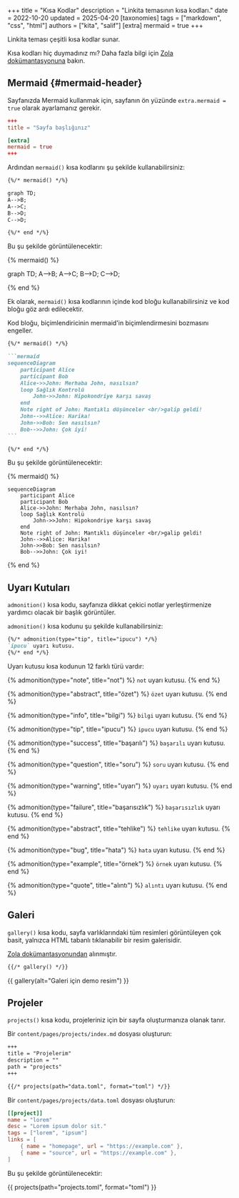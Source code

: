 +++
title = "Kısa Kodlar"
description = "Linkita temasının kısa kodları."
date = 2022-10-20
updated = 2025-04-20
[taxonomies]
tags = ["markdown", "css", "html"]
authors = ["kita", "salif"]
[extra]
mermaid = true
+++

Linkita teması çeşitli kısa kodlar sunar.

Kısa kodları hiç duymadınız mı? Daha fazla bilgi için [Zola dokümantasyonuna](https://www.getzola.org/documentation/content/shortcodes/) bakın.

## Mermaid {#mermaid-header}

Sayfanızda Mermaid kullanmak için, sayfanın ön yüzünde `extra.mermaid = true` olarak ayarlamanız gerekir.

```toml
+++
title = "Sayfa başlığınız"

[extra]
mermaid = true
+++
```

Ardından `mermaid()` kısa kodlarını şu şekilde kullanabilirsiniz:

```markdown
{%/* mermaid() */%}

graph TD;
A-->B;
A-->C;
B-->D;
C-->D;

{%/* end */%}
```

Bu şu şekilde görüntülenecektir:

{% mermaid() %}

graph TD;
A-->B;
A-->C;
B-->D;
C-->D;

{% end %}

Ek olarak, `mermaid()` kısa kodlarının içinde kod bloğu kullanabilirsiniz ve kod bloğu göz ardı edilecektir.

Kod bloğu, biçimlendiricinin mermaid'in biçimlendirmesini bozmasını engeller.

````markdown
{%/* mermaid() */%}

```mermaid
sequenceDiagram
    participant Alice
    participant Bob
    Alice->>John: Merhaba John, nasılsın?
    loop Sağlık Kontrolü
        John->>John: Hipokondriye karşı savaş
    end
    Note right of John: Mantıklı düşünceler <br/>galip geldi!
    John-->>Alice: Harika!
    John->>Bob: Sen nasılsın?
    Bob-->>John: Çok iyi!
```

{%/* end */%}
````

Bu şu şekilde görüntülenecektir:

{% mermaid() %}

```mermaid
sequenceDiagram
    participant Alice
    participant Bob
    Alice->>John: Merhaba John, nasılsın?
    loop Sağlık Kontrolü
        John->>John: Hipokondriye karşı savaş
    end
    Note right of John: Mantıklı düşünceler <br/>galip geldi!
    John-->>Alice: Harika!
    John->>Bob: Sen nasılsın?
    Bob-->>John: Çok iyi!
```

{% end %}

## Uyarı Kutuları

`admonition()` kısa kodu, sayfanıza dikkat çekici notlar yerleştirmenize yardımcı olacak bir başlık görüntüler.

`admonition()` kısa kodunu şu şekilde kullanabilirsiniz:

```markdown
{%/* admonition(type="tip", title="ipucu") */%}
`ipucu` uyarı kutusu.
{%/* end */%}
```

Uyarı kutusu kısa kodunun 12 farklı türü vardır:

{% admonition(type="note", title="not") %}
`not` uyarı kutusu.
{% end %}

{% admonition(type="abstract", title="özet") %}
`özet` uyarı kutusu.
{% end %}

{% admonition(type="info", title="bilgi") %}
`bilgi` uyarı kutusu.
{% end %}

{% admonition(type="tip", title="ipucu") %}
`ipucu` uyarı kutusu.
{% end %}

{% admonition(type="success", title="başarılı") %}
`başarılı` uyarı kutusu.
{% end %}

{% admonition(type="question", title="soru") %}
`soru` uyarı kutusu.
{% end %}

{% admonition(type="warning", title="uyarı") %}
`uyarı` uyarı kutusu.
{% end %}

{% admonition(type="failure", title="başarısızlık") %}
`başarısızlık` uyarı kutusu.
{% end %}

{% admonition(type="abstract", title="tehlike") %}
`tehlike` uyarı kutusu.
{% end %}

{% admonition(type="bug", title="hata") %}
`hata` uyarı kutusu.
{% end %}

{% admonition(type="example", title="örnek") %}
`örnek` uyarı kutusu.
{% end %}

{% admonition(type="quote", title="alıntı") %}
`alıntı` uyarı kutusu.
{% end %}

## Galeri

`gallery()` kısa kodu, sayfa varlıklarındaki tüm resimleri görüntüleyen çok basit, yalnızca HTML tabanlı tıklanabilir bir resim galerisidir.

[Zola dokümantasyonundan](https://www.getzola.org/documentation/content/image-processing/) alınmıştır.

```markdown
{{/* gallery() */}}
```

{{ gallery(alt="Galeri için demo resim") }}

## Projeler

`projects()` kısa kodu, projeleriniz için bir sayfa oluşturmanıza olanak tanır.

Bir `content/pages/projects/index.md` dosyası oluşturun:

```markdown
+++
title = "Projelerim"
description = ""
path = "projects"
+++

{{/* projects(path="data.toml", format="toml") */}}
```

Bir `content/pages/projects/data.toml` dosyası oluşturun:

```toml
[[project]]
name = "lorem"
desc = "Lorem ipsum dolor sit."
tags = ["lorem", "ipsum"]
links = [
    { name = "homepage", url = "https://example.com" },
    { name = "source", url = "https://example.com" },
]
```

Bu şu şekilde görüntülenecektir:

{{ projects(path="projects.toml", format="toml") }}
